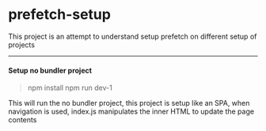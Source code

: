 # prefetch-setup

This project is an attempt to understand setup prefetch on different setup of projects

---

#### Setup no bundler project

> npm install
> npm run dev-1

This will run the no bundler project, this project is setup like an SPA,
when navigation is used, index.js manipulates the inner HTML to update the page contents
